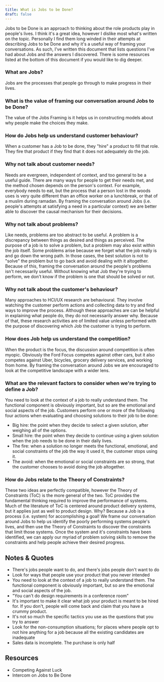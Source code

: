 ```yaml
---
title: What is Jobs to be Done?
draft: false
---
```

Jobs to be Done is an approach to thinking about the role products play in people's lives. I think it's a great idea, however I dislike most what's written on the topic. Personally I find them long winded in their attempts at describing Jobs to be Done and why it's a useful way of framing your conversations. As such, I've written this document that lists questions I've had about Jobs and the answers I discovered. There is some resources listed at the bottom of this document if you would like to dig deeper.

### What are Jobs?

Jobs are the processes that people go through to make progress in their lives.

### What is the value of framing our conversation around Jobs to be Done?

The value of the Jobs Framing is it helps us in constructing models about why people make the choices they make.

### How do Jobs help us understand customer behaviour?

When a customer has a Job to be done, they "hire" a product to fill that role. They fire that product if they find that it does not adequately do the job.

### Why not talk about customer needs?

Needs are evergreen, independent of context, and too general to be a useful guide. There are many ways for people to get their needs met, and the method chosen depends on the person's context. For example, everybody needs to eat, but the process that a person lost in the woods uses is very quite different than an office worker on a lunchbreak, or that of a muslim during ramadan. By framing the conversation around Jobs (i.e. people's attempts at satisfying a need in a particular context) we are better able to discover the causal mechanism for their decisions.

### Why not talk about problems?

Like needs, problems are too abstract to be useful. A problem is a discrepancy between things as desired and things as perceived. The purpose of a job is to solve a problem, but a problem may also exist within the job itself. Some problems arise because we forget what the job really is and go down the wrong path. In those cases, the best solution is not to "solve" the problem but to go back and avoid dealing with it altogether. Because of this, framing the conversation around the people's problems isn't necessarily useful. Without knowing what Job they're trying to perform, we don't know if the problem is one that should be solved or not.

### Why not talk about the customer's behaviour?

Many approaches to HCI/UX research are behavioural. They involve watching the customer perform actions and collecting data to try and find ways to improve the process. Although these approaches are can be helpful in explaining what people do, they do not necessarily answer why. Because of that, these research activities are of limited value unless performed with the purpose of discovering which Job the customer is trying to perform.

### How does Job help us understand the competition?

When the product is the focus, the discussion around competition is often myopic. Obviously the Ford Focus competes against other cars, but it also competes against Uber, bicycles, grocery delivery services, and working from home. By framing the conversation around Jobs we are encouraged to look at the competitive landscape with a wider lens.

### What are the relevant factors to consider when we're trying to define a Job?

You need to look at the context of a job to really understand them. The functional component is obviously important, but so are the emotional and social aspects of the job. Customers perform one or more of the following four actions when evaluating and choosing solutions to their job to be done:

* Big hire: the point when they decide to select a given solution, after weighing all of the options.
* Small hire: the point when they decide to continue using a given solution when the job needs to be done in their daily lives.
* The fire: when a solution no longer meets the functional, emotional, and social constraints of the job the way it used it, the customer stops using it.
* The avoid: when the emotional or social constraints are so strong, that the customer chooses to avoid doing the job altogether.

### How do Jobs relate to the Theory of Constraints?

These two ideas are perfectly compatible, however the Theory of Constraints (ToC) is the more general of the two. ToC provides the fundamental thinking required to improve the performance of systems. Much of the literature of ToC is centered around product delivery systems, but it applies just as well to product design. Why? Because a Job is a process (i.e. system) for accomplishing a goal! We frame our conversation around Jobs to help us identify the poorly performing systems people's lives, and then use the Theory of Constraints to discover the constraints that limit those systems. Once the system and it's constraints have been identified, we can apply our myriad of problem solving skills to remove the constraints and help people achieve their desired progress.

## Notes & Quotes

* There's jobs people want to do, and there's jobs people don't want to do
* Look for ways that people use your product that you never intended
* You need to look at the context of a job to really understand them. The functional component is obviously important, but so are the emotional and social aspects of the job.
* "You can't do design requirements in a conference room"
* It's important to make it clear what job your product is meant to be hired for. If you don't, people will come back and claim that you have a crummy product.
* It's not so much the specific tactics you use as the questions that you try to answer
* Look for the non-consumption situations; for places where people opt to not hire anything for a job because all the existing candidates are inadequate
* Sales data is incomplete. The purchase is only half

## Resources

* Competing Against Luck
* Intercom on Jobs to Be Done
